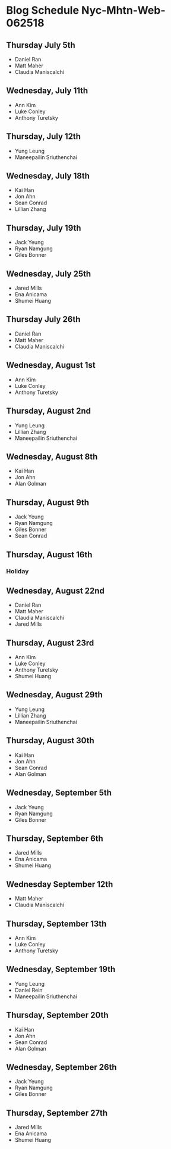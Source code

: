 # Blog Schedule Nyc-Mhtn-Web-062518

## Thursday July 5th
* Daniel Ran
* Matt Maher
* Claudia Maniscalchi

## Wednesday, July 11th
* Ann Kim
* Luke Conley
* Anthony Turetsky

## Thursday, July 12th
* Yung Leung
* Maneepailin Sriuthenchai

## Wednesday, July 18th
* Kai Han
* Jon Ahn
* Sean Conrad
* Lillian Zhang

## Thursday, July 19th
* Jack Yeung
* Ryan Namgung
* Giles Bonner

## Wednesday, July 25th
* Jared Mills
* Ena Anicama
* Shumei Huang

## Thursday July 26th
* Daniel Ran
* Matt Maher
* Claudia Maniscalchi

## Wednesday, August 1st
* Ann Kim
* Luke Conley
* Anthony Turetsky

## Thursday, August 2nd
* Yung Leung
* Lillian Zhang
* Maneepailin Sriuthenchai

## Wednesday, August 8th
* Kai Han
* Jon Ahn
* Alan Golman

## Thursday, August 9th
* Jack Yeung
* Ryan Namgung
* Giles Bonner
* Sean Conrad

## Thursday, August 16th
### Holiday

## Wednesday, August 22nd
* Daniel Ran
* Matt Maher
* Claudia Maniscalchi
* Jared Mills

## Thursday, August 23rd
* Ann Kim
* Luke Conley
* Anthony Turetsky
* Shumei Huang

## Wednesday, August 29th
* Yung Leung
* Lillian Zhang
* Maneepailin Sriuthenchai

## Thursday, August 30th
* Kai Han
* Jon Ahn
* Sean Conrad
* Alan Golman

## Wednesday, September 5th
* Jack Yeung
* Ryan Namgung
* Giles Bonner

## Thursday, September 6th
* Jared Mills
* Ena Anicama
* Shumei Huang

## Wednesday September 12th
* Matt Maher
* Claudia Maniscalchi

## Thursday, September 13th
* Ann Kim
* Luke Conley
* Anthony Turetsky

## Wednesday, September 19th
* Yung Leung
* Daniel Rein
* Maneepailin Sriuthenchai

## Thursday, September 20th
* Kai Han
* Jon Ahn
* Sean Conrad
* Alan Golman

## Wednesday, September 26th
* Jack Yeung
* Ryan Namgung
* Giles Bonner

## Thursday, September 27th
* Jared Mills
* Ena Anicama
* Shumei Huang
